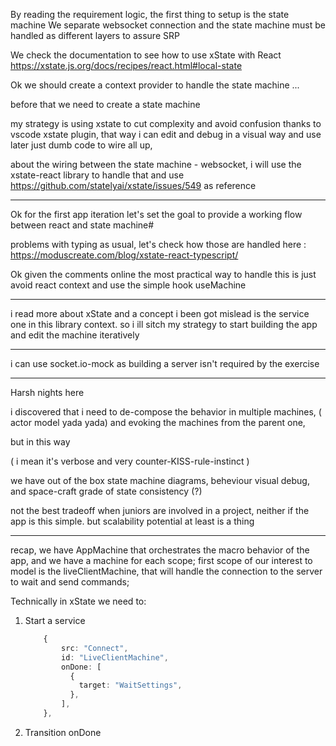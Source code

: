 By reading the requirement logic, the first thing to setup is the state machine
We separate websocket connection and the state machine must be handled as different layers to assure SRP


We check the documentation to see how to use xState with React
https://xstate.js.org/docs/recipes/react.html#local-state

Ok we should create a context provider to handle the state machine
...


before that we need to create a state machine

my strategy is using xstate to cut complexity and avoid confusion thanks to vscode xstate plugin, that way i can edit and debug
in a visual way and use later just dumb code to wire all up,

about the wiring between the state machine - websocket, i will use the xstate-react library to handle that and
use https://github.com/statelyai/xstate/issues/549 as reference


------------

Ok for the first app iteration let's set the goal to provide a working flow between react and state machine#


problems with typing as usual,
let's check how those are handled here : https://moduscreate.com/blog/xstate-react-typescript/


Ok given the comments online the most practical way to handle this is just avoid react context and use the simple hook useMachine


---- 

i read more about xState and a concept i been got mislead is the service one in this library context. so i ill sitch my strategy to start building the app and edit the machine iteratively

----

i can use socket.io-mock as building a server isn't required by the exercise

----

Harsh nights here

i discovered that i need to de-compose the behavior in multiple machines, ( actor model yada yada)
and evoking the machines from the parent one,

but in this way 

( i mean it's verbose and very counter-KISS-rule-instinct )

we have out of the box state machine diagrams, beheviour visual debug, and space-craft grade of state consistency (?)

not the best tradeoff when juniors are involved in a project, neither if the app is this simple. but scalability potential at least is a thing

-----

recap, we have AppMachine that orchestrates the macro behavior of the app, and we have a machine for each scope;
first scope of our interest to model is the liveClientMachine, that will handle the connection to the server to wait and send commands;

Technically in xState we need to:
1. Start a service
    ```ts
        {
            src: "Connect",
            id: "LiveClientMachine",
            onDone: [
              {
                target: "WaitSettings",
              },
            ],
        },
    ```
2. Transition onDone